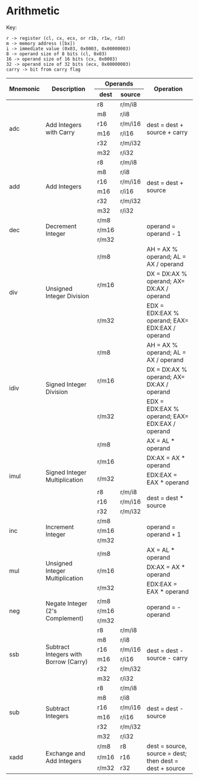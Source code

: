 # Arithmetic
Key:
````
r -> register (cl, cx, ecx, or r1b, r1w, r1d)
m -> memory address ([bx])
i -> immediate value (0x03, 0x0003, 0x00000003)
8 -> operand size of 8 bits (cl, 0x03)
16 -> operand size of 16 bits (cx, 0x0003)
32 -> operand size of 32 bits (ecx, 0x00000003)
carry -> bit from carry flag
````
<table>
   <thead>
      <tr><th rowspan=2>Mnemonic</th><th rowspan=2>Description</th><th colspan=2>Operands</th><th rowspan=2>Operation</th></tr>
      <tr><th>dest</th><th>source</th></tr>
   </thead>
   <tbody>
      <tr><td rowspan=6>adc</td><td rowspan=6>Add Integers with Carry</td><td>r8</td><td>r/m/i8</td><td rowspan=6>dest = dest + source + carry</td></tr>
      <tr><td>m8</td><td>r/i8</td></tr>
      <tr><td>r16</td><td>r/m/i16</td></tr>
      <tr><td>m16</td><td>r/i16</td></tr>
      <tr><td>r32</td><td>r/m/i32</td></tr>
      <tr><td>m32</td><td>r/i32</td></tr>
      <tr><td rowspan=6>add</td><td rowspan=6>Add Integers</td><td>r8</td><td>r/m/i8</td><td rowspan=6>dest = dest + source</td></tr>
      <tr><td>m8</td><td>r/i8</td></tr>
      <tr><td>r16</td><td>r/m/i16</td></tr>
      <tr><td>m16</td><td>r/i16</td></tr>
      <tr><td>r32</td><td>r/m/i32</td></tr>
      <tr><td>m32</td><td>r/i32</td></tr>
      <tr><td rowspan=3>dec</td><td rowspan=3>Decrement Integer</td><td colspan=2>r/m8</td><td rowspan=3>operand = operand - 1</td></tr>
      <tr><td colspan=2>r/m16</td></tr>
      <tr><td colspan=2>r/m32</td></tr>
      <tr><td rowspan=3>div</td><td rowspan=3>Unsigned Integer Division</td><td colspan=2>r/m8</td><td>AH = AX % operand; AL = AX / operand</td></tr>
      <tr><td colspan=2>r/m16</td><td>DX = DX:AX % operand; AX= DX:AX / operand</td></tr>
      <tr><td colspan=2>r/m32</td><td>EDX = EDX:EAX % operand; EAX= EDX:EAX / operand</td>
      <tr><td rowspan=3>idiv</td><td rowspan=3>Signed Integer Division</td><td colspan=2>r/m8</td><td>AH = AX % operand; AL = AX / operand</td></tr>
      <tr><td colspan=2>r/m16</td><td>DX = DX:AX % operand; AX= DX:AX / operand</td></tr>
      <tr><td colspan=2>r/m32</td><td>EDX = EDX:EAX % operand; EAX= EDX:EAX / operand</td></tr>
      <tr><td rowspan=6>imul</td><td rowspan=6>Signed Integer Multiplication</td><td colspan=2>r/m8</td><td>AX = AL * operand</td></tr>
      <tr><td colspan=2>r/m16</td><td>DX:AX = AX * operand</td></tr>
      <tr><td colspan=2>r/m32</td><td>EDX:EAX = EAX * operand</td></tr>
      <tr><td>r8</td><td>r/m/i8</td><td rowspan=3>dest = dest * source</td></tr>
      <tr><td>r16</td><td>r/m/i16</td></tr>
      <tr><td>r32</td><td>r/m/i32</td></tr>
      <tr><td rowspan=3>inc</td><td rowspan=3>Increment Integer</td><td colspan=2>r/m8</td><td rowspan=3>operand = operand + 1</td></tr>
      <tr><td colspan=2>r/m16</td></tr>
      <tr><td colspan=2>r/m32</td></tr>
      <tr><td rowspan=3>mul</td><td rowspan=3>Unsigned Integer Multiplication</td><td colspan=2>r/m8</td><td>AX = AL * operand</td></tr>
      <tr><td colspan=2>r/m16</td><td>DX:AX = AX * operand</td></tr>
      <tr><td colspan=2>r/m32</td><td>EDX:EAX = EAX * operand</td></tr>
      <tr><td rowspan=3>neg</td><td rowspan=3>Negate Integer (2's Complement)</td><td colspan=2>r/m8</td><td rowspan=3>operand = -operand</td></tr>
      <tr><td colspan=2>r/m16</td></tr>
      <tr><td colspan=2>r/m32</td></tr>
      <tr><td rowspan=6>ssb</td><td rowspan=6>Subtract Integers with Borrow (Carry)</td><td>r8</td><td>r/m/i8</td><td rowspan=6>dest = dest - source - carry</td></tr>
      <tr><td>m8</td><td>r/i8</td></tr>
      <tr><td>r16</td><td>r/m/i16</td></tr>
      <tr><td>m16</td><td>r/i16</td></tr>
      <tr><td>r32</td><td>r/m/i32</td></tr>
      <tr><td>m32</td><td>r/i32</td></tr>
      <tr><td rowspan=6>sub</td><td rowspan=6>Subtract Integers</td><td>r8</td><td>r/m/i8</td><td rowspan=6>dest = dest - source</td></tr>
      <tr><td>m8</td><td>r/i8</td></tr>
      <tr><td>r16</td><td>r/m/i16</td></tr>
      <tr><td>m16</td><td>r/i16</td></tr>
      <tr><td>r32</td><td>r/m/i32</td></tr>
      <tr><td>m32</td><td>r/i32</td></tr>
      <tr><td rowspan=3>xadd</td><td rowspan=3>Exchange and Add Integers</td><td>r/m8</td><td>r8</td><td rowspan=3>dest = source, source = dest; then dest = dest + source</td></tr>
      <tr><td>r/m16</td><td>r16</td></tr>
      <tr><td>r/m32</td><td>r32</td></tr>
   </tbody>
</table>

